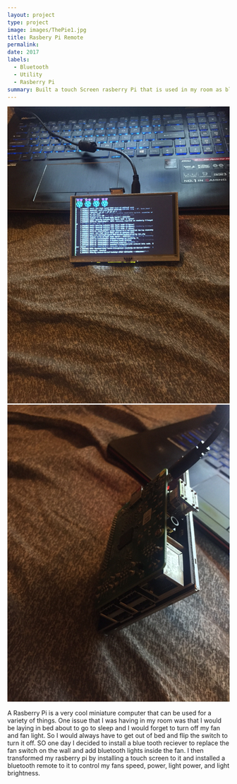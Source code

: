 ```yaml
---
layout: project
type: project
image: images/ThePie1.jpg
title: Rasbery Pi Remote
permalink:
date: 2017
labels:
  - Bluetooth
  - Utility
  - Rasberry Pi
summary: Built a touch Screen rasberry Pi that is used in my room as bluetooth remote.
---
```


<img class="ui medium right floated rounded image" src="../images/pie2.JPG">
<img class="ui medium right floated rounded image" src="../images/pie_back.JPG">

A Rasberry Pi is a very cool miniature computer that can be used for a variety of things. One issue that I was having in my room was that I would be laying in bed about to go to sleep and I would forget to turn off my fan and fan light. So I would always have to get out of bed and flip the switch to turn it off. SO one day I decided to install a blue tooth reciever to replace the fan switch on the wall and add bluetooth lights inside the fan. I then transformed my rasberry pi by installing a touch screen to it and installed a bluetooth remote to it to control my fans speed, power, light power, and light brightness.
